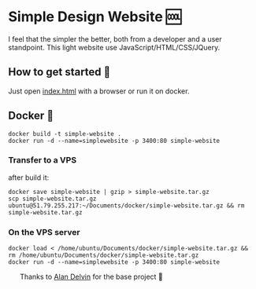 # Simple Design Website :cool:

I feel that the simpler the better, both from a developer and a user standpoint.
This light website use JavaScript/HTML/CSS/JQuery.

## How to get started :stars:

Just open [index.html](src/index.html) with a browser or run it on docker.

## Docker :whale:

```
docker build -t simple-website .
docker run -d --name=simplewebsite -p 3400:80 simple-website
```
### Transfer to a VPS

after build it:
```
docker save simple-website | gzip > simple-website.tar.gz
scp simple-website.tar.gz ubuntu@51.79.255.217:~/Documents/docker/simple-website.tar.gz && rm simple-website.tar.gz
```

### On the VPS server

```
docker load < /home/ubuntu/Documents/docker/simple-website.tar.gz && rm /home/ubuntu/Documents/docker/simple-website.tar.gz
docker run -d --name=simplewebsite -p 3400:80 simple-website
```



&nbsp;
&nbsp;
&nbsp;
Thanks to [Alan Delvin](https://github.com/AlanDevlin) for the base project :man: 
